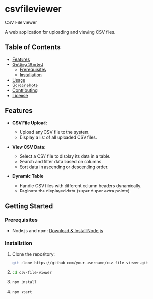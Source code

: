 # csvfileviewer
CSV File viewer

A web application for uploading and viewing CSV files.

## Table of Contents

- [Features](#features)
- [Getting Started](#getting-started)
  - [Prerequisites](#prerequisites)
  - [Installation](#installation)
- [Usage](#usage)
- [Screenshots](#screenshots)
- [Contributing](#contributing)
- [License](#license)

## Features

- **CSV File Upload:**
  - Upload any CSV file to the system.
  - Display a list of all uploaded CSV files.

- **View CSV Data:**
  - Select a CSV file to display its data in a table.
  - Search and filter data based on columns.
  - Sort data in ascending or descending order.

- **Dynamic Table:**
  - Handle CSV files with different column headers dynamically.
  - Paginate the displayed data (super duper extra points).

## Getting Started

### Prerequisites

- Node.js and npm: [Download & Install Node.js](https://nodejs.org/)

### Installation

1. Clone the repository:

   ```bash
   git clone https://github.com/your-username/csv-file-viewer.git

   
2. ```bash
   cd csv-file-viewer
3. ```bash
   npm install
4.  ```bash
    npm start
